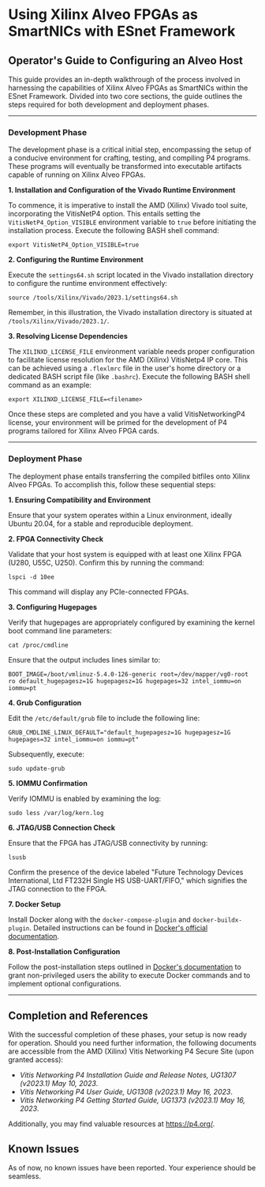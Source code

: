 # Using Xilinx Alveo FPGAs as SmartNICs with ESnet Framework

## **Operator's Guide to Configuring an Alveo Host**

This guide provides an in-depth walkthrough of the process involved in harnessing the capabilities of Xilinx Alveo FPGAs as SmartNICs within the ESnet Framework. Divided into two core sections, the guide outlines the steps required for both development and deployment phases.

---

### **Development Phase**

The development phase is a critical initial step, encompassing the setup of a conducive environment for crafting, testing, and compiling P4 programs. These programs will eventually be transformed into executable artifacts capable of running on Xilinx Alveo FPGAs.

**1. Installation and Configuration of the Vivado Runtime Environment**

To commence, it is imperative to install the AMD (Xilinx) Vivado tool suite, incorporating the VitisNetP4 option. This entails setting the `VitisNetP4_Option_VISIBLE` environment variable to `true` before initiating the installation process. Execute the following BASH shell command:

```export VitisNetP4_Option_VISIBLE=true```

**2. Configuring the Runtime Environment**

Execute the `settings64.sh` script located in the Vivado installation directory to configure the runtime environment effectively:

```source /tools/Xilinx/Vivado/2023.1/settings64.sh```

Remember, in this illustration, the Vivado installation directory is situated at `/tools/Xilinx/Vivado/2023.1/`.

**3. Resolving License Dependencies**

The `XILINXD_LICENSE_FILE` environment variable needs proper configuration to facilitate license resolution for the AMD (Xilinx) VitisNetp4 IP core. This can be achieved using a `.flexlmrc` file in the user's home directory or a dedicated BASH script file (like `.bashrc`). Execute the following BASH shell command as an example:

```export XILINXD_LICENSE_FILE=<filename>```

Once these steps are completed and you have a valid VitisNetworkingP4 license, your environment will be primed for the development of P4 programs tailored for Xilinx Alveo FPGA cards.

---

### **Deployment Phase**

The deployment phase entails transferring the compiled bitfiles onto Xilinx Alveo FPGAs. To accomplish this, follow these sequential steps:

**1. Ensuring Compatibility and Environment**

Ensure that your system operates within a Linux environment, ideally Ubuntu 20.04, for a stable and reproducible deployment.

**2. FPGA Connectivity Check**

Validate that your host system is equipped with at least one Xilinx FPGA (U280, U55C, U250). Confirm this by running the command:

```lspci -d 10ee```

This command will display any PCIe-connected FPGAs.

**3. Configuring Hugepages**

Verify that hugepages are appropriately configured by examining the kernel boot command line parameters:

```cat /proc/cmdline```

Ensure that the output includes lines similar to:

```
BOOT_IMAGE=/boot/vmlinuz-5.4.0-126-generic root=/dev/mapper/vg0-root ro default_hugepagesz=1G hugepagesz=1G hugepages=32 intel_iommu=on iommu=pt
```

**4. Grub Configuration**

Edit the `/etc/default/grub` file to include the following line:

```GRUB_CMDLINE_LINUX_DEFAULT="default_hugepagesz=1G hugepagesz=1G hugepages=32 intel_iommu=on iommu=pt"```

Subsequently, execute:

```sudo update-grub```

**5. IOMMU Confirmation**

Verify IOMMU is enabled by examining the log:

```sudo less /var/log/kern.log```

**6. JTAG/USB Connection Check**

Ensure that the FPGA has JTAG/USB connectivity by running:

```lsusb```

Confirm the presence of the device labeled "Future Technology Devices International, Ltd FT232H Single HS USB-UART/FIFO," which signifies the JTAG connection to the FPGA.

**7. Docker Setup**

Install Docker along with the `docker-compose-plugin` and `docker-buildx-plugin`. Detailed instructions can be found in <a href="https://docs.docker.com/engine/install/ubuntu/">Docker's official documentation</a>.

**8. Post-Installation Configuration**

Follow the post-installation steps outlined in <a href="https://docs.docker.com/engine/install/linux-postinstall/">Docker's documentation</a> to grant non-privileged users the ability to execute Docker commands and to implement optional configurations.

---

## **Completion and References**

With the successful completion of these phases, your setup is now ready for operation. Should you need further information, the following documents are accessible from the AMD (Xilinx) Vitis Networking P4 Secure Site (upon granted access):

- *Vitis Networking P4 Installation Guide and Release Notes, UG1307 (v2023.1) May 10, 2023*.
- *Vitis Networking P4 User Guide, UG1308 (v2023.1) May 16, 2023*.
- *Vitis Networking P4 Getting Started Guide, UG1373 (v2023.1) May 16, 2023*.

Additionally, you may find valuable resources at <a href="https://p4.org/">https://p4.org/</a>.

## **Known Issues**

As of now, no known issues have been reported. Your experience should be seamless.